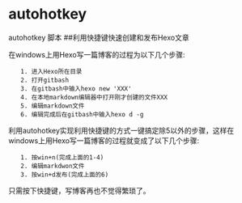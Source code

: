 # autohotkey
autohotkey 脚本
##利用快捷键快速创建和发布Hexo文章

在windows上用Hexo写一篇博客的过程为以下几个步骤:
```
　　1. 进入Hexo所在目录
　　2. 打开gitbash
　　3. 在gitbash中输入hexo new 'XXX'
　　4. 在本地markdown编辑器中打开刚才创建的文件XXX
　　5. 编辑markdown文件
　　6. 编辑完成后在gitbash中输入hexo d -g
```
利用autohotkey实现利用快捷键的方式一键搞定除5以外的步骤，这样在windows上用Hexo写一篇博客的过程就变成了以下几个步骤:
```
　　1. 按win+n(完成上面的1-4)
　　2. 编辑markdwon文件
　　3. 按win+d发布(完成上面的6)
```
只需按下快捷键，写博客再也不觉得繁琐了。
